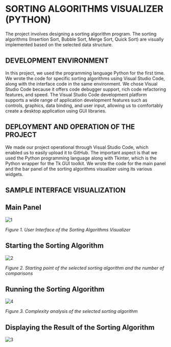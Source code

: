 # SORTING ALGORITHMS VISUALIZER (PYTHON)

The project involves designing a sorting algorithm program. The sorting algorithms (Insertion Sort, Bubble Sort, Merge Sort, Quick Sort) are visually implemented based on the selected data structure.

## DEVELOPMENT ENVIRONMENT
In this project, we used the programming language Python for the first time. We wrote the code for specific sorting algorithms using Visual Studio Code, along with the interface code in the same environment. We chose Visual Studio Code because it offers code debugger support, rich code refactoring features, and speed. The Visual Studio Code development platform supports a wide range of application development features such as controls, graphics, data binding, and user input, allowing us to comfortably create a desktop application using GUI libraries.

## DEPLOYMENT AND OPERATION OF THE PROJECT
We made our project operational through Visual Studio Code, which enabled us to easily upload it to GitHub. The important aspect is that we used the Python programming language along with Tkinter, which is the Python wrapper for the Tk GUI toolkit. We wrote the code for the main panel and the bar panel of the sorting algorithms visualizer using its various widgets.

## SAMPLE INTERFACE VISUALIZATION


## Main Panel 

![1](https://github.com/harunsimsek1/algoritma-gorsellestiricisi/assets/72405540/35f36cc9-e88f-4bce-a136-b4610c493a83)

*Figure 1. User Interface of the Sorting Algorithms Visualizer*

## Starting the Sorting Algorithm

![2](https://github.com/harunsimsek1/algoritma-gorsellestiricisi/assets/72405540/7528e806-8a95-47e5-bab9-903b2038d5c8)

*Figure 2. Starting point of the selected sorting algorithm and the number of comparisons*

## Running the Sorting Algorithm

![4](https://github.com/harunsimsek1/algoritma-gorsellestiricisi/assets/72405540/289abaa8-b763-4114-85fe-0bd81441212b)

*Figure 3. Complexity analysis of the selected sorting algorithm*

## Displaying the Result of the Sorting Algorithm

![3](https://github.com/harunsimsek1/algoritma-gorsellestiricisi/assets/72405540/e85198aa-dad5-4a76-9175-e604ccdc60e8)
